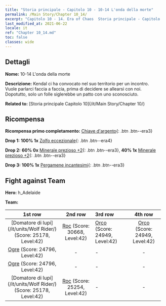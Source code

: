 ```yaml
---
title: "Storia principale - Capitolo 10 - 10-14 L'onda della morte"
permalink: /Main Story/Chapter 10_14/
excerpt: "Capitolo 10 - 14. Era of Chaos  Storia principale - Capitolo 10_14. 10-14 L'onda della morte"
last_modified_at: 2021-06-22
locale: it
ref: "Chapter 10_14.md"
toc: false
classes: wide
---
```


## Dettagli

 **Nome:** 10-14 L'onda della morte

 **Descrizione:** Kendal ci ha convocato nel suo territorio per un incontro. Vuole parlarci faccia a faccia, prima di decidere se allearsi con noi. Dopotutto, solo un folle siglerebbe un patto con uno sconosciuto.

 **Related to:** [Storia principale Capitolo 10](/it/Main Story/Chapter 10/)

## Ricompensa

 **Ricompensa primo completamento:** [Chiave d'argento](/ItemsIT/con_693/){: .btn .btn--era3}

 **Drop 1:** **100% 1x** [Zolfo eccezionale](/ItemsIT/mat_36/){: .btn .btn--era4}

 **Drop 2:** **60% 0x** [Minerale prezioso +2](/ItemsIT/mat_26/){: .btn .btn--era3}, **40% 1x** [Minerale prezioso +2](/ItemsIT/mat_26/){: .btn .btn--era3}

 **Drop 3:** **100% 1x** [Pergamene incantesimi](/ItemsIT/con_694/){: .btn .btn--era3}


## Fight against Team
 **Hero:** h_Adelaide

 **Team:**


  | 1st row | 2nd row | 3rd row | 4th row |
  |:----:|:----:|:----|:----:|
  | [Domatore di lupi](/it/units/Wolf Rider/) (Score: 25178, Level:42)  | [Roc](/it/units/Roc/) (Score: 30668, Level:42)  | [Orco](/it/units/Orc/) (Score: 24949, Level:42)  | [Orco](/it/units/Orc/) (Score: 24949, Level:42)  |
  | [Ogre](/it/units/Ogre/) (Score: 24796, Level:42)  | - | - | - |
  | [Ogre](/it/units/Ogre/) (Score: 24796, Level:42)  | - | - | - |
  | [Domatore di lupi](/it/units/Wolf Rider/) (Score: 25178, Level:42)  | [Roc](/it/units/Roc/) (Score: 25254, Level:42)  | - | - |


